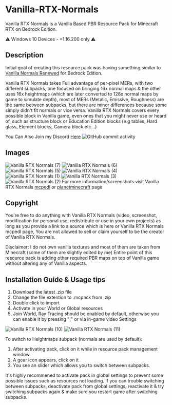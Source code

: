 # Vanilla-RTX-Normals

Vanilla RTX Normals is a Vanilla Based PBR Resource Pack for Minecraft RTX on Bedrock Edition.

⚠️ Windows 10 Devices - +1.16.200 only ⚠️

## Description

Initial goal of creating this resource pack was having something similar to [Vanilla Normals Renewed](https://github.com/Poudingue/Vanilla-Normals-Renewed) for Bedrock Edition.

Vanilla RTX Normals takes Full advantage of per-pixel MERs, with two different subpacks, one focused on bringing 16x normal maps & the other uses 16x heightmaps (which are later converted to 128x normal maps by game to simulate depth), most of MERs (Metalic, Emissive, Roughness) are the same between subpacks, but there are minor differences because some simply didn't fit normals or vice versa. Vanilla RTX Normals covers every possible block in Vanilla game, even ones that you might never use or heard of, such as structure block or Education Edition blocks (e.g tables, Hard glass, Element blocks, Camera block etc...)

You Can Also Join my Discord [Here](https://discord.gg/A4wv4wwYud)
![GitHub commit activity](https://img.shields.io/github/commit-activity/m/CubeIR/Vanilla-RTX?style=flat-square)

## Images
![Vanilla RTX Normals (7)](https://user-images.githubusercontent.com/75272685/140547980-74baa900-9ca7-4273-800c-e103b65306cc.png)
![Vanilla RTX Normals (6)](https://user-images.githubusercontent.com/75272685/140548027-33e4783f-cbb5-4ec0-9e66-a7abd547ee6f.png)
![Vanilla RTX Normals (5)](https://user-images.githubusercontent.com/75272685/140548115-c955115a-6e7a-4a17-a137-cf6a2332a1d1.png)
![Vanilla RTX Normals (4)](https://user-images.githubusercontent.com/75272685/140548212-d68f6692-540a-47cc-87a4-1455dc8decc4.png)
![Vanilla RTX Normals (1)](https://user-images.githubusercontent.com/75272685/140548249-4d5c664d-1832-46df-b72c-a0e8c66d7c17.png)
![Vanilla RTX Normals (3)](https://user-images.githubusercontent.com/75272685/140548310-1e80cbef-2704-45df-9b6a-734e51a02463.png)
![Vanilla RTX Normals (2)](https://user-images.githubusercontent.com/75272685/140548263-ce69c36d-e432-4f47-abd7-d8464b27d59f.png)
For more information/screenshots visit Vanilla RTX Normals [mcpedl](https://mcpedl.com/truly-vanilla-rtx/) or [planetminecraft](https://www.planetminecraft.com/texture-pack/vanilla-rtx-normals/) page

## Copyright
You're free to do anything with Vanilla RTX Normals (video, screenshot, modification for personal use, redistribute or use in your own projects) as long as you provide a link to a source which is here or Vanilla RTX Normals mcpedl page, You are not allowed to sell or claim yourself to be the creator of Vanilla RTX Normals.

Disclaimer: I do not own vanilla textures and most of them are taken from Minecraft (some of them are slightly edited by me)
Entire point of this resource pack is adding other required PBR maps on top of Vanilla game without altering any of Vanilla aspects.

## Installation Guide & Usage tips
1. Download the latest .zip file
2. Change the file extention to .mcpack from .zip
3. Double click to import
4. Activate in your World or Global resources
5. Join World, Ray Tracing should be enabled by default, otherwise you can enable it by pressing ";" or via in-game video Settings


![Vanilla RTX Normals (10)](https://user-images.githubusercontent.com/75272685/140549185-183a649e-e9fc-4a3f-80f6-79d8c42e7cf8.png)
![Vanilla RTX Normals (11)](https://user-images.githubusercontent.com/75272685/140549192-a5836e74-2113-4a50-bceb-783d955480f2.png)

To switch to Heightmaps subpack (normals are used by default):
1. After activating pack, click on it while in resource pack management window
2. A gear icon appears, click on it
3. You see an slider which allows you to switch between subpacks.

It's highly recommened to activate pack in global settings to prevent some possible issues such as resources not loading.
If you can trouble switching between subpacks, deactivate pack from global settings, reactivate it & try switching subpacks again & make sure you restart game after switching subpacks.

